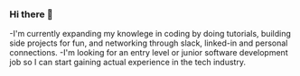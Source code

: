 ### Hi there 👋

-I'm currently expanding my knowlege in coding by doing tutorials, building side projects for fun, and networking through slack, linked-in and personal connections. 
-I'm looking for an entry level or junior software development job so I can start gaining actual experience in the tech industry. 



<!--
**qmkimball/qmkimball** is a ✨ _special_ ✨ repository because its `README.md` (this file) appears on your GitHub profile.

Here are some ideas to get you started:

- 🔭 I’m currently working on ...
- 🌱 I’m currently learning ...
- 👯 I’m looking to collaborate on ...
- 🤔 I’m looking for help with ...
- 💬 Ask me about ...
- 📫 How to reach me: ...
- 😄 Pronouns: ...
- ⚡ Fun fact: ...
-->

